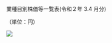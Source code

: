 業種目別株価等一覧表(令和２年 $3.4$ 月分)

（単位：円）

![](https://www.nta.go.jp/tmp/2bbb5728-843f-40d6-98cf-187a1275e796/images/2521c781d68897cc89b936704558a5bcd170522cdfa74a69c4c28d2fd0b2300a.jpg)